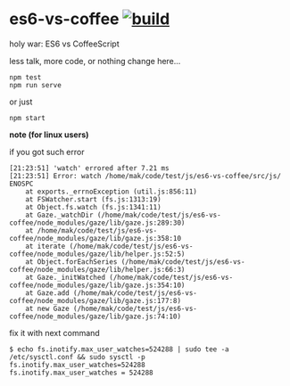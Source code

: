 es6-vs-coffee [![build](https://travis-ci.org/daggerok/es6-vs-coffee.svg?branch=master)](https://travis-ci.org/daggerok/es6-vs-coffee)
=============

holy war: ES6 vs CoffeeScript

less talk, more code, or nothing change here...

```shell
npm test
npm run serve
```

or just

```shell
npm start
```

**note (for linux users)**

if you got such error

```shell
[21:23:51] 'watch' errored after 7.21 ms
[21:23:51] Error: watch /home/mak/code/test/js/es6-vs-coffee/src/js/ ENOSPC
    at exports._errnoException (util.js:856:11)
    at FSWatcher.start (fs.js:1313:19)
    at Object.fs.watch (fs.js:1341:11)
    at Gaze._watchDir (/home/mak/code/test/js/es6-vs-coffee/node_modules/gaze/lib/gaze.js:289:30)
    at /home/mak/code/test/js/es6-vs-coffee/node_modules/gaze/lib/gaze.js:358:10
    at iterate (/home/mak/code/test/js/es6-vs-coffee/node_modules/gaze/lib/helper.js:52:5)
    at Object.forEachSeries (/home/mak/code/test/js/es6-vs-coffee/node_modules/gaze/lib/helper.js:66:3)
    at Gaze._initWatched (/home/mak/code/test/js/es6-vs-coffee/node_modules/gaze/lib/gaze.js:354:10)
    at Gaze.add (/home/mak/code/test/js/es6-vs-coffee/node_modules/gaze/lib/gaze.js:177:8)
    at new Gaze (/home/mak/code/test/js/es6-vs-coffee/node_modules/gaze/lib/gaze.js:74:10)
```

fix it with next command

```shell
$ echo fs.inotify.max_user_watches=524288 | sudo tee -a /etc/sysctl.conf && sudo sysctl -p
fs.inotify.max_user_watches=524288
fs.inotify.max_user_watches = 524288
```
